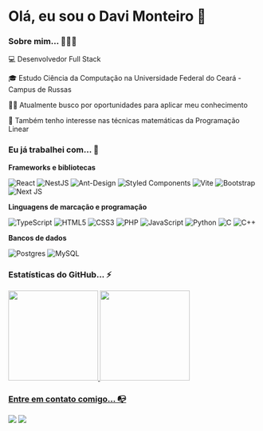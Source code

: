 # Olá, eu sou o Davi Monteiro 👋

### Sobre mim... 🙋🏻‍♂️

💻 Desenvolvedor Full Stack

🎓 Estudo Ciência da Computação na Universidade Federal do Ceará - Campus de Russas

👩‍💻 Atualmente busco por oportunidades para aplicar meu conhecimento

🔎 Também tenho interesse nas técnicas matemáticas da Programação Linear

### Eu já trabalhei com... 🔧

**Frameworks e bibliotecas**

![React](https://img.shields.io/badge/react-%2320232a.svg?style=for-the-badge&logo=react&logoColor=%2361DAFB)
![NestJS](https://img.shields.io/badge/nestjs-%23E0234E.svg?style=for-the-badge&logo=nestjs&logoColor=white)
![Ant-Design](https://img.shields.io/badge/-AntDesign-%230170FE?style=for-the-badge&logo=ant-design&logoColor=white)
![Styled Components](https://img.shields.io/badge/styled--components-DB7093?style=for-the-badge&logo=styled-components&logoColor=white)
![Vite](https://img.shields.io/badge/vite-%23646CFF.svg?style=for-the-badge&logo=vite&logoColor=white)
![Bootstrap](https://img.shields.io/badge/bootstrap-%238511FA.svg?style=for-the-badge&logo=bootstrap&logoColor=white)
![Next JS](https://img.shields.io/badge/Next-black?style=for-the-badge&logo=next.js&logoColor=white)

**Linguagens de marcação e programação**

![TypeScript](https://img.shields.io/badge/typescript-%23007ACC.svg?style=for-the-badge&logo=typescript&logoColor=white)
![HTML5](https://img.shields.io/badge/html5-%23E34F26.svg?style=for-the-badge&logo=html5&logoColor=white)
![CSS3](https://img.shields.io/badge/css3-%231572B6.svg?style=for-the-badge&logo=css3&logoColor=white)
![PHP](https://img.shields.io/badge/php-%23777BB4.svg?style=for-the-badge&logo=php&logoColor=white)
![JavaScript](https://img.shields.io/badge/javascript-%23323330.svg?style=for-the-badge&logo=javascript&logoColor=%23F7DF1E)
![Python](https://img.shields.io/badge/python-3670A0?style=for-the-badge&logo=python&logoColor=ffdd54)
![C](https://img.shields.io/badge/c-%2300599C.svg?style=for-the-badge&logo=c&logoColor=white)
![C++](https://img.shields.io/badge/c++-%2300599C.svg?style=for-the-badge&logo=c%2B%2B&logoColor=white)

**Bancos de dados**

![Postgres](https://img.shields.io/badge/postgres-%23316192.svg?style=for-the-badge&logo=postgresql&logoColor=white)
![MySQL](https://img.shields.io/badge/mysql-4479A1.svg?style=for-the-badge&logo=mysql&logoColor=white)      

### Estatísticas do GitHub... ⚡

<div>
<a href="https://github.com/DMPMS">
<img height="180em" src="https://github-readme-stats.vercel.app/api/top-langs/?username=DMPMS&layout=compact&langs_count=10&theme=dracula"/>
<img height="180em" src="https://github-readme-stats.vercel.app/api?username=DMPMS&show_icons=true&theme=dracula&include_all_commits=true"/>
</div>

### Entre em contato comigo... 📭
<div>
<a href="https://instagram.com/davimpms" target="_blank"><img src="https://img.shields.io/badge/-Instagram-%23E4405F?style=for-the-badge&logo=instagram&logoColor=white" target="_blank"></a>
<a href="https://www.linkedin.com/in/dmpms" target="_blank"><img src="https://img.shields.io/badge/-LinkedIn-%230077B5?style=for-the-badge&logo=linkedin&logoColor=white" target="_blank"></a>   
</div>
